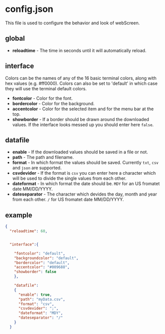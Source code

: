 # config.json
This file is used to configure the behavior and look of webScreen.

## global
* **reloadtime** - The time in seconds until it will automatically reload.

## interface
Colors can be the names of any of the 16 basic terminal colors, along with hex values (e.g. #ff0000). Colors can also be set to 'default' in which case they will use the terminal default colors.
* **fontcolor** - Color for the font.
* **bordercolor** - Color for the background.
* **accentcolor** - Color for the selected item and for the menu bar at the top.
* **showborder** - If a border should be drawn around the downloaded values. If the interface looks messed up you should enter here `false`.

## datafile
* **enable** - If the downloaded values should be saved in a file or not. 
* **path** - The path and filename.
* **format** - In which format the values should be saved. Currently `txt`, `csv` and `json` are supported.
* **csvdevider** - If the format is `csv` you can enter here a character which will be used to divide the single values from each other.
* **dateformat** - In which format the date should be. `MDY` for an US fromatet date MM/DD/YYYY.
* **dateseparator** - The character which devides the day, month and year from each other. `/` for US fromatet date MM/DD/YYYY.

## example
```json
{
  "reloadtime": 60,


  "interface":{

    "fontcolor": "default",
    "backgroundcolor": "default",
    "bordercolor": "default",
    "accentcolor": "#009688",
    "showborder": false
    },

    "datafile":
    {
      "enable": true,
      "path": "myData.csv",
      "format": "csv",
      "csvdevider": ";",
      "dateformat": "MDY",
      "dateseparator": "/"
    }
  }
```
